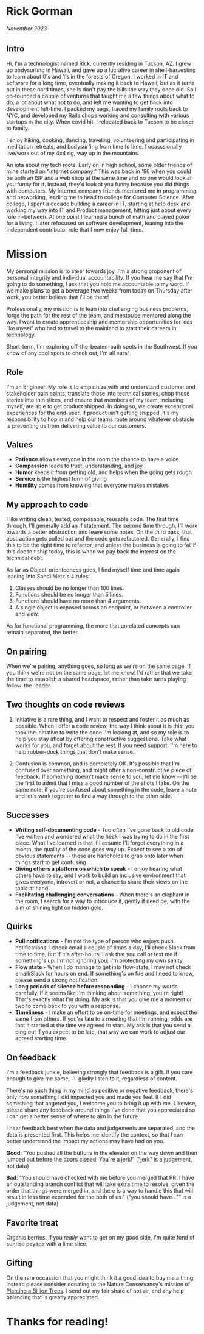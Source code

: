 # Rick Gorman

###### November 2023

## Intro

Hi, I'm a technologist named Rick, currently residing in Tucson, AZ. I grew up bodysurfing in Hawaii, and gave up a lucrative career in shell-harvesting to learn about 0's and 1's in the forests of Oregon. I worked in IT and software for a long time, eventually making it back to Hawaii, but as it turns out in these hard times, shells don't pay the bills the way they once did. So I co-founded a couple of ventures that taught me a few things about what to do, a lot about what not to do, and left me wanting to get back into development full-time. I packed my bags, traced my family roots back to NYC, and developed my Rails chops working and consulting with various startups in the city. When covid hit, I relocated back to Tucson to be closer to family. 

I enjoy hiking, cooking, dancing, traveling, volunteering and participating in meditation retreats, and bodysurfing from time to time. I ocasssionally live/work out of my 4x4 rig, way up in the mountains.

An iota about my tech roots. Early on in high school, some older friends of mine started an "internet company." This was back in '96 when you could be both an ISP and a web shop at the same time and no one would look at you funny for it. Instead, they'd look at you funny because you did things with computers. My internet company friends mentored me in programming and networking, leading me to head to college for Computer Science. After college, I spent a decade building a career in IT, starting at help desk and working my way into IT and Product management, hitting just about every role in-between. At one point I learned a bunch of math and played poker for a living. I later refocused on software development, leaning into the independent contributor role that I now enjoy full-time.

# Mission

My personal mission is to steer towards joy. I'm a strong proponent of personal integrity and individual accountability. If you hear me say that I'm going to do something, I ask that you hold me accountable to my word. If we make plans to get a beverage two weeks from today on Thursday after work, you better believe that I'll be there!

Professionally, my mission is to lean into challenging business problems, forge the path for the rest of the team, and mentor/be mentored along the way. I want to create apprenticeship and mentorship opportunities for kids like myself who had to travel to the mainland to start their careers in technology.

Short-term, I'm exploring off-the-beaten-path spots in the Southwest. If you know of any cool spots to check out, I'm all ears!

## Role

I'm an Engineer. My role is to empathize with and understand customer and stakeholder pain points, translate those into technical stories, chop those stories into thin slices, and ensure that members of my team, including myself, are able to get product shipped. In doing so, we create exceptional experiences for the end-user. If product isn't getting shipped, it's my responsibility to hop in and help our teams route around whatever obstacle is preventing us from delivering value to our customers.

## Values

- **Patience** allows everyone in the room the chance to have a voice
- **Compassion** leads to trust, understanding, and joy
- **Humor** keeps it from getting old, and helps when the going gets rough
- **Service** is the highest form of giving
- **Humility** comes from knowing that everyone makes mistakes

## My approach to code

I like writing clean, tested, composable, reusable code. The first time through, I'll generally add an if statement. The second time through, I'll work towards a better abstraction and leave some notes. On the third pass, that abstraction gets pulled out and the code gets refactored. Generally, I find this to be the right time to refactor, and unless the business is going to fail if this doesn't ship today, this is when we pay back the interest on the technical debt.

As far as Object-orientedness goes, I find myself time and time again leaning into Sandi Metz's 4 rules:

1. Classes should be no longer than 100 lines.
2. Functions should be no longer than 5 lines.
3. Functions should have no more than 4 arguments.
4. A single object is exposed across an endpoint, or between a controller and view.

As for functional programming, the more that unrelated concepts can remain separated, the better.

## On pairing

When we're pairing, anything goes, so long as we're on the same page. If you think we're not on the same page, let me know! I'd rather that we take the time to establish a shared headspace, rather than take turns playing follow-the-leader.

## Two thoughts on code reviews

1. Initiative is a rare thing, and I want to respect and foster it as much as possible. When I offer a code review, the way I think about it is this: you took the initiative to write the code I'm looking at, and so my role is to help you stay afloat by offering constructive suggestions. Take what works for you, and forget about the rest. If you need support, I'm here to help rubber-duck things that don't make sense.

2. Confusion is common, and is completely OK. It's possible that I'm confused over something, and might offer a non-constructive piece of feedback. If something doesn't make sense to you, let me know -- I'll be the first to admit that I miss a good number of the shots I take. On the same note, if you're confused about something in the code, leave a note and let's work together to find a way through to the other side.

## Successes

- **Writing self-documenting code** - Too often I've gone back to old code I've written and wondered what the heck I was trying to do in the first place. What I've learned is that if I assume I'll forget everything in a month, the quality of the code goes way up. Expect to see a ton of obvious statements -- these are handholds to grab onto later when things start to get confusing.
- **Giving others a platform on which to speak** - I enjoy hearing what others have to say, and I work to build an inclusive environment that gives everyone, introvert or not, a chance to share their views on the topic at hand.
- **Facilitating challenging conversations** - When there's an elephant in the room, I search for a way to introduce it, gently if need be, with the aim of shining light on hidden gold.

## Quirks

- **Pull notifications** - I'm not the type of person who enjoys push notifications. I check email a couple of times a day, I'll check Slack from time to time, but if it's after-hours, I ask that you call or text me if something's up. I'm not ignoring you; I'm protecting my own sanity.
- **Flow state** - When I do manage to get into flow-state, I may not check email/Slack for hours on end. If something's on fire and I need to know, please send a strong notification.
- **Long periods of silence before responding** - I choose my words carefully. If it seems like I'm thinking about something, you're right! That's exactly what I'm doing. My ask is that you give me a moment or two to come back to you with a response.
- **Timeliness** - I make an effort to be on-time for meetings, and expect the same from others. If you're late to a meeting that I'm running, odds are that it started at the time we agreed to start. My ask is that you send a ping out if you expect to be late, that way we can work to adjust our agreed starting time.

## On feedback

I'm a feedback junkie, believing strongly that feedback is a gift. If you care enough to give me some, I'll gladly listen to it, regardless of content.

There's no such thing in my mind as positive or negative feedback, there's only how something I did impacted you and made you feel. If I did something that angered you, I welcome you to bring it up with me. Likewise, please share any feedback around things I've done that you appreciated so I can get a better sense of where to aim in the future.

I hear feedback best when the data and judgements are separated, and the data is presented first. This helps me identify the context, so that I can better understand the impact my actions may have had on you.

**Good**: "You pushed all the buttons in the elevator on the way down and then jumped out before the doors closed. You're a jerk!" ("jerk" is a judgement, not data)

**Bad**: "You should have checked with me before you merged that PR. I have an outstanding branch conflict that will take extra time to resolve, given the order that things were merged in, and there is a way to handle this that will result in less time expended for the both of us." ("you should have..."" is a judgement, not data)

## Favorite treat

Organic berries. If you *really* want to get on my good side, I'm quite fond of sunrise payapa with a lime slice.

## Gifting

On the rare occassion that you might think it a good idea to buy me a thing, instead please consider donating to the Nature Conservancy's mission of [Planting a Billion Trees](https://www.nature.org/en-us/get-involved/how-to-help/plant-a-billion/). I send out my fair share of hot air, and any help balancing that is greatly appreciated.

# Thanks for reading!
